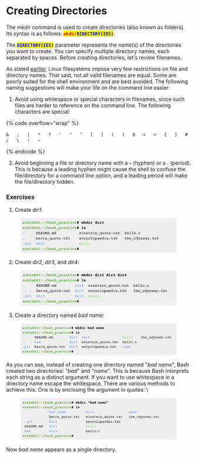 # Creating Directories

The _mkdir_ command is used to create directories (also known as folders). Its syntax is as follows: <mark style="color:red;">**`mkdir`**</mark><mark style="color:blue;">**`DIRECTORY(IES)`**</mark>.

The <mark style="color:blue;">**`DIRECTORY(IES)`**</mark> parameter represents the name(s) of the directories you want to create. You can specify multiple directory names, each separated by spaces. Before creating directories, let's review filenames.&#x20;

As stated [earlier](../linux/filesystem/filenames.md), Linux filesystems impose very few restrictions on file and directory names. That said, not all valid filenames are equal. Some are poorly suited for the shell environment and are best avoided. The following naming suggestions will make your life on the command line easier:&#x20;

1. Avoid using whitespace or special characters in filenames, since such files are harder to reference on the command line. The following characters are special:&#x20;

{% code overflow="wrap" %}
```
&   ;   |   *   ?   '   "   ‘   [   ]   (   )   $   <   >   {   }   #   /   \   !   ~
```
{% endcode %}

2. Avoid beginning a file or directory name with a **-** (hyphen) or a **.** (period). This is because a leading hyphen might cause the shell to confuse the file/directory for a command line option, and a leading period will make the file/directory hidden.&#x20;

### Exercises

1. Create _dir1_:

<figure><img src="../.gitbook/assets/Screenshot 2023-04-26 at 3.28.15 PM.png" alt=""><figcaption></figcaption></figure>

2. Create _dir2_, _dir3_, and _dir4_:

<figure><img src="../.gitbook/assets/Screenshot 2023-04-26 at 3.28.24 PM.png" alt=""><figcaption></figcaption></figure>

3. Create a directory named _bad name_:

<figure><img src="../.gitbook/assets/Screenshot 2023-04-26 at 3.28.36 PM.png" alt=""><figcaption></figcaption></figure>

As you can see, instead of creating one directory named "_bad name_", Bash created two directories: "_bad_" and "_name_". This is because Bash interprets each string as a distinct argument. If you want to use whitespace in a directory name escape the whitespace. There are various methods to achieve this. One is by enclosing the argument in quotes: \


<figure><img src="../.gitbook/assets/Screenshot 2023-05-09 at 5.46.36 PM.png" alt=""><figcaption></figcaption></figure>

Now _bad name_ appears as a single directory.

